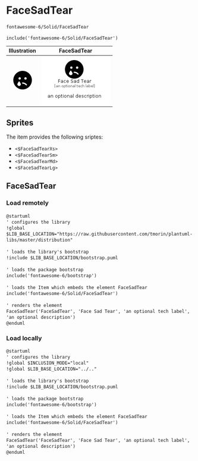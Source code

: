 # FaceSadTear


```text
fontawesome-6/Solid/FaceSadTear
```

```text
include('fontawesome-6/Solid/FaceSadTear')
```



| Illustration | FaceSadTear |
| :---: | :---: |
| ![illustration for Illustration](../../fontawesome-6/Solid/FaceSadTear.png) | ![illustration for FaceSadTear](../../fontawesome-6/Solid/FaceSadTear.Local.png) |



## Sprites
The item provides the following sriptes:

- `<$FaceSadTearXs>`
- `<$FaceSadTearSm>`
- `<$FaceSadTearMd>`
- `<$FaceSadTearLg>`





## FaceSadTear

### Load remotely
```plantuml
@startuml
' configures the library
!global $LIB_BASE_LOCATION="https://raw.githubusercontent.com/tmorin/plantuml-libs/master/distribution"

' loads the library's bootstrap
!include $LIB_BASE_LOCATION/bootstrap.puml

' loads the package bootstrap
include('fontawesome-6/bootstrap')

' loads the Item which embeds the element FaceSadTear
include('fontawesome-6/Solid/FaceSadTear')

' renders the element
FaceSadTear('FaceSadTear', 'Face Sad Tear', 'an optional tech label', 'an optional description')
@enduml
```

### Load locally
```plantuml
@startuml
' configures the library
!global $INCLUSION_MODE="local"
!global $LIB_BASE_LOCATION="../.."

' loads the library's bootstrap
!include $LIB_BASE_LOCATION/bootstrap.puml

' loads the package bootstrap
include('fontawesome-6/bootstrap')

' loads the Item which embeds the element FaceSadTear
include('fontawesome-6/Solid/FaceSadTear')

' renders the element
FaceSadTear('FaceSadTear', 'Face Sad Tear', 'an optional tech label', 'an optional description')
@enduml
```

